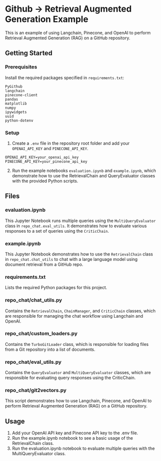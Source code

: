 # Github -> Retrieval Augmented Generation Example

This is an example of using Langchain, Pinecone, and OpenAI to perform Retrieval Augmented Generation (RAG) on a GitHub repository.

## Getting Started

### Prerequisites

Install the required packages specified in `requirements.txt`:

```
PyGithub
langchain
pinecone-client
pandas
matplotlib
numpy
ipywidgets
uuid
python-dotenv
```

### Setup

1. Create a `.env` file in the repository root folder and add your `OPENAI_API_KEY` and `PINECONE_API_KEY`.

```
OPENAI_API_KEY=your_openai_api_key
PINECONE_API_KEY=your_pinecone_api_key
```

2. Run the example notebooks `evaluation.ipynb` and `example.ipynb`, which demonstrate how to use the RetrievalChain and QueryEvaluator classes with the provided Python scripts.

## Files

### evaluation.ipynb

This Jupyter Notebook runs multiple queries using the `MultiQueryEvaluator` class in `repo_chat.eval_utils`. It demonstrates how to evaluate various responses to a set of queries using the `CriticChain`.

### example.ipynb

This Jupyter Notebook demonstrates how to use the `RetrievalChain` class in `repo_chat.chat_utils` to chat with a large language model using document retrieval from a GitHub repo.

### requirements.txt

Lists the required Python packages for this project.

### repo_chat/chat_utils.py

Contains the `RetrievalChain`, `ChainManager`, and `CriticChain` classes, which are responsible for managing the chat workflow using Langchain and OpenAI.

### repo_chat/custom_loaders.py

Contains the `TurboGitLoader` class, which is responsible for loading files from a Git repository into a list of documents.

### repo_chat/eval_utils.py

Contains the `QueryEvaluator` and `MultiQueryEvaluator` classes, which are responsible for evaluating query responses using the CriticChain.

### repo_chat/git2vectors.py

This script demonstrates how to use Langchain, Pinecone, and OpenAI to perform Retrieval Augmented Generation (RAG) on a GitHub repository.

## Usage

1. Add your OpenAI API key and Pinecone API key to the .env file.
2. Run the example.ipynb notebook to see a basic usage of the RetrievalChain class.
3. Run the evaluation.ipynb notebook to evaluate multiple queries with the MultiQueryEvaluator class.